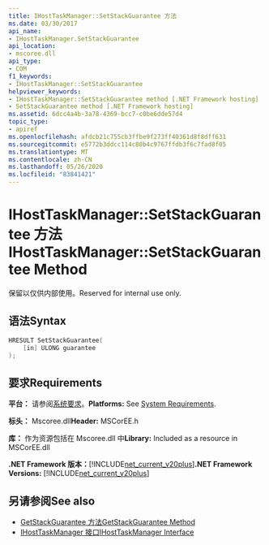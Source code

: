 ```yaml
---
title: IHostTaskManager::SetStackGuarantee 方法
ms.date: 03/30/2017
api_name:
- IHostTaskManager.SetStackGuarantee
api_location:
- mscoree.dll
api_type:
- COM
f1_keywords:
- IHostTaskManager::SetStackGuarantee
helpviewer_keywords:
- IHostTaskManager::SetStackGuarantee method [.NET Framework hosting]
- SetStackGuarantee method [.NET Framework hosting]
ms.assetid: 6dcc4a4b-3a78-4369-bcc7-c0be6dde57d4
topic_type:
- apiref
ms.openlocfilehash: afdcb21c755cb3ffbe9f273ff40361d8f8dff631
ms.sourcegitcommit: e5772b3ddcc114c80b4c9767ffdb3f6c7fad8f05
ms.translationtype: MT
ms.contentlocale: zh-CN
ms.lasthandoff: 05/26/2020
ms.locfileid: "83841421"
---
```

# <a name="ihosttaskmanagersetstackguarantee-method"></a><span data-ttu-id="a44e8-102">IHostTaskManager::SetStackGuarantee 方法</span><span class="sxs-lookup"><span data-stu-id="a44e8-102">IHostTaskManager::SetStackGuarantee Method</span></span>
<span data-ttu-id="a44e8-103">保留以仅供内部使用。</span><span class="sxs-lookup"><span data-stu-id="a44e8-103">Reserved for internal use only.</span></span>  
  
## <a name="syntax"></a><span data-ttu-id="a44e8-104">语法</span><span class="sxs-lookup"><span data-stu-id="a44e8-104">Syntax</span></span>  
  
```cpp  
HRESULT SetStackGuarantee(  
    [in] ULONG guarantee  
);  
```  
  
## <a name="requirements"></a><span data-ttu-id="a44e8-105">要求</span><span class="sxs-lookup"><span data-stu-id="a44e8-105">Requirements</span></span>  
 <span data-ttu-id="a44e8-106">**平台：** 请参阅[系统要求](../../get-started/system-requirements.md)。</span><span class="sxs-lookup"><span data-stu-id="a44e8-106">**Platforms:** See [System Requirements](../../get-started/system-requirements.md).</span></span>  
  
 <span data-ttu-id="a44e8-107">**标头：** Mscoree.dll</span><span class="sxs-lookup"><span data-stu-id="a44e8-107">**Header:** MSCorEE.h</span></span>  
  
 <span data-ttu-id="a44e8-108">**库：** 作为资源包括在 Mscoree.dll 中</span><span class="sxs-lookup"><span data-stu-id="a44e8-108">**Library:** Included as a resource in MSCorEE.dll</span></span>  
  
 <span data-ttu-id="a44e8-109">**.NET Framework 版本：**[!INCLUDE[net_current_v20plus](../../../../includes/net-current-v20plus-md.md)]</span><span class="sxs-lookup"><span data-stu-id="a44e8-109">**.NET Framework Versions:** [!INCLUDE[net_current_v20plus](../../../../includes/net-current-v20plus-md.md)]</span></span>  
  
## <a name="see-also"></a><span data-ttu-id="a44e8-110">另请参阅</span><span class="sxs-lookup"><span data-stu-id="a44e8-110">See also</span></span>

- [<span data-ttu-id="a44e8-111">GetStackGuarantee 方法</span><span class="sxs-lookup"><span data-stu-id="a44e8-111">GetStackGuarantee Method</span></span>](ihosttaskmanager-getstackguarantee-method.md)
- [<span data-ttu-id="a44e8-112">IHostTaskManager 接口</span><span class="sxs-lookup"><span data-stu-id="a44e8-112">IHostTaskManager Interface</span></span>](ihosttaskmanager-interface.md)
